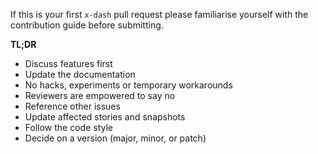 If this is your first `x-dash` pull request please familiarise yourself with the contribution guide before submitting.

**TL;DR**

  - Discuss features first
  - Update the documentation
  - No hacks, experiments or temporary workarounds
  - Reviewers are empowered to say no
  - Reference other issues
  - Update affected stories and snapshots
  - Follow the code style
  - Decide on a version (major, minor, or patch)
